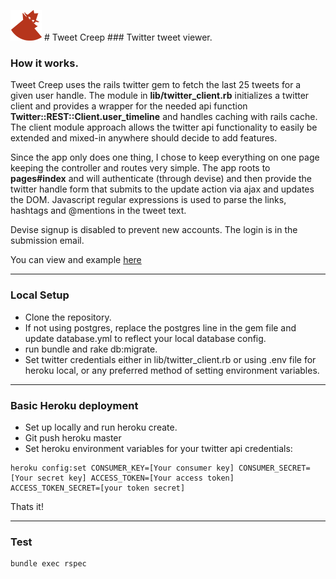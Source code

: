 ![alt text](https://github.com/nooysters/TweetCreep/blob/master/app/assets/images/logo.png) # Tweet Creep ### Twitter tweet viewer.

### How it works.


Tweet Creep uses the rails twitter gem to fetch the last 25 tweets for a given user handle. The module in **lib/twitter_client.rb** initializes a twitter client and provides a wrapper for the needed api function **Twitter::REST::Client.user_timeline** and handles caching with rails cache. The client module approach allows the twitter api functionality to easily be extended and mixed-in anywhere should decide to add features.


Since the app only does one thing, I chose to keep everything on one page keeping the controller and routes very simple. The app roots to **pages#index** and will authenticate (through devise) and then provide the twitter handle form that submits to the update action via ajax and updates the DOM. Javascript regular expressions is used to parse the links, hashtags and @mentions in the tweet text.


Devise signup is disabled to prevent new accounts. The login is in the submission email.

You can view and example [here](http://desolate-oasis-3548.herokuapp.com/)

---

### Local Setup
* Clone the repository.
* If not using postgres, replace the postgres line in the gem file and update database.yml to reflect your local database config.
* run bundle and rake db:migrate.
* Set twitter credentials either in lib/twitter_client.rb or using .env file for heroku local, or any preferred method of setting environment variables.

---

### Basic Heroku deployment
* Set up locally and run heroku create.
* Git push heroku master
* Set heroku environment variables for your twitter api credentials:

```
heroku config:set CONSUMER_KEY=[Your consumer key] CONSUMER_SECRET=[Your secret key] ACCESS_TOKEN=[Your access token] ACCESS_TOKEN_SECRET=[your token secret]
```
Thats it!

---

### Test

```
bundle exec rspec
```